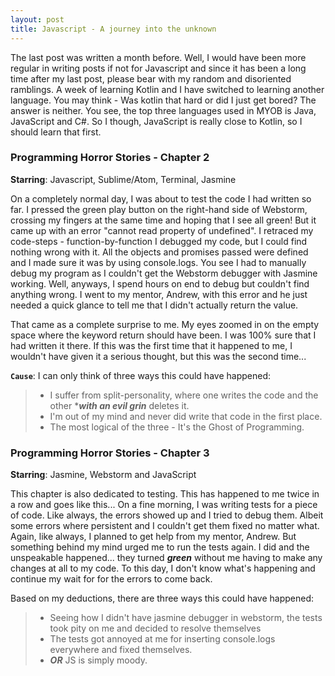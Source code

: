 ```yaml
---
layout: post
title: Javascript - A journey into the unknown
---
```


The last post was written a month before. Well, I would have been more regular in writing posts if not for Javascript and since it has been a long time after my last post, please bear with my random and disoriented ramblings. A week of learning Kotlin and I have switched to learning another language. You may think - Was kotlin that hard or did I just get bored? The answer is neither. You see, the top three languages used in MYOB is Java, JavaScript and C#. So I though, JavaScript is really close to Kotlin, so I should learn that first.

### Programming Horror Stories - Chapter 2

**Starring**: Javascript, Sublime/Atom, Terminal, Jasmine

On a completely normal day, I was about to test the code I had written so far. I pressed the green play button on the right-hand side of Webstorm, crossing my fingers at the same time and hoping that I see all green! But it came up with an error "cannot read property of undefined". I retraced my code-steps - function-by-function I debugged my code, but I could find nothing wrong with it. All the objects and promises passed were defined and I made sure it was by using console.logs. You see I had to manually debug my program as I couldn't get the Webstorm debugger with Jasmine working. Well, anyways, I spend hours on end to debug but couldn't find anything wrong. I went to my mentor, Andrew, with this error and he just needed a quick glance to tell me that I didn't actually return the value. 

That came as a complete surprise to me. My eyes zoomed in on the empty space where the keyword return should have been. I was 100% sure that I had written it there. If this was the first time that it happened to me, I wouldn't have given it a serious thought, but this was the second time...

__```Cause```__: I can only think of three ways this could have happened:

> * I suffer from split-personality, where one writes the code and the other \****with an evil grin*** deletes it.
> * I'm out of my mind and never did write that code in the first place.
> * The most logical of the three - It's the Ghost of Programming.

### Programming Horror Stories - Chapter 3

**Starring**: Jasmine, Webstorm and JavaScript

This chapter is also dedicated to testing. This has happened to me twice in a row and goes like this... On a fine morning, I was writing tests for a piece of code. Like always, the errors showed up and I tried to debug them. Albeit some errors where persistent and I couldn't get them fixed no matter what. Again, like always, I planned to get help from my mentor, Andrew. But something behind my mind urged me to run the tests again. I did and the unspeakable happened... they turned ***green*** without me having to make any changes at all to my code. To this day, I don't know what's happening and continue my wait for for the errors to come back. 

Based on my deductions, there are three ways this could have happened:

> * Seeing how I didn't have jasmine debugger in webstorm, the tests took pity on me and decided to resolve themselves
> * The tests got annoyed at me for inserting console.logs everywhere and fixed themselves.
> * ***OR*** JS is simply moody.
